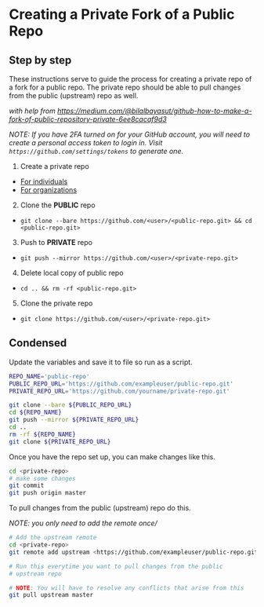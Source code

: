 # Creating a Private Fork of a Public Repo

## Step by step

These instructions serve to guide the process for creating a private repo of a
fork for a public repo. The private repo should be able to pull changes from the
public (upstream) repo as well.

_with help from https://medium.com/@bilalbayasut/github-how-to-make-a-fork-of-public-repository-private-6ee8cacaf9d3_

_NOTE: If you have 2FA turned on for your GitHub account, you will need to
create a personal access token to login in. Visit
`https://github.com/settings/tokens` to generate one._

1. Create a private repo

- [For individuals](https://github.com/new)
- [For organizations](https://github.com/organizations/<org-name>/repositories/new)

2. Clone the **PUBLIC** repo

- `git clone --bare https://github.com/<user>/<public-repo.git> && cd <public-repo.git>`

3. Push to **PRIVATE** repo

- `git push --mirror https://github.com/<user>/<private-repo.git>`

4. Delete local copy of public repo

- `cd .. && rm -rf <public-repo.git>`

5. Clone the private repo

- `git clone https://github.com/<user>/<private-repo.git>`

## Condensed

Update the variables and save it to file so run as a script.

```bash
REPO_NAME='public-repo'
PUBLIC_REPO_URL='https://github.com/exampleuser/public-repo.git'
PRIVATE_REPO_URL='https://github.com/yourname/private-repo.git'

git clone --bare ${PUBLIC_REPO_URL}
cd ${REPO_NAME}
git push --mirror ${PRIVATE_REPO_URL}
cd ..
rm -rf ${REPO_NAME}
git clone ${PRIVATE_REPO_URL}
```

Once you have the repo set up, you can make changes like this.

```bash
cd <private-repo>
# make some changes
git commit
git push origin master
```

To pull changes from the public (upstream) repo do this.

_NOTE: you only need to add the remote once/_

```bash
# Add the upstream remote
cd <private-repo>
git remote add upstream <https://github.com/exampleuser/public-repo.git>
```

```bash
# Run this everytime you want to pull changes from the public
# upstream repo

# NOTE: You will have to resolve any conflicts that arise from this
git pull upstream master
```
